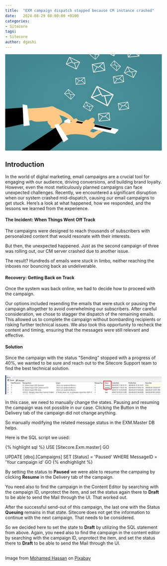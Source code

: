 ```yaml
---
title:  "EXM campaign dispatch stopped because CM instance crashed"
date:   2024-08-29 08:00:00 +0100
categories:
- Sitecore
tags:
- Sitecore
author: dgashi
---
```


![Email Marketing](../files/2024/09/02/email.jpg "Email Marketing")


## Introduction


In the world of digital marketing, email campaigns are a crucial tool for engaging with our audience, driving conversions, and building brand loyalty. 
However, even the most meticulously planned campaigns can face unexpected challenges. Recently, we encountered a significant disruption when our system crashed mid-dispatch, causing our email campaigns to get stuck. Here’s a look at what happened, how we responded, and the lessons we learned from the experience.

#### The Incident: When Things Went Off Track

The campaigns were designed to reach thousands of subscribers with personalized content that would resonate with their interests.

But then, the unexpected happened. Just as the second campaign of three was rolling out, our CM server crashed due to another issue. 

The result? Hundreds of emails were stuck in limbo, neither reaching the inboxes nor bouncing back as undeliverable.


#### Recovery: Getting Back on Track

Once the system was back online, we had to decide how to proceed with the campaign. 

Our options included resending the emails that were stuck or pausing the campaign altogether to avoid overwhelming our subscribers. After careful consideration, we chose to stagger the dispatch of the remaining emails. This allowed us to complete the campaign without bombarding recipients or risking further technical issues. We also took this opportunity to recheck the content and timing, ensuring that the messages were still relevant and effective.

#### Solution

Since the campaign with the status "Sending" stopped with a progress of 40%, we wanted to be sure and reach out to the Sitecore Support team to find the best technical solution. 

![EXM Master](../files/2024/09/02/exm-campaign-status.png "Database snippet")


In this case, we need to manually change the states. Pausing and resuming the campaign was not possible in our case. Clicking the Button in the Delivery tab of the campaign did not change anything.

So manually modifying the related message status in the EXM.Master DB helps.

Here is the SQL script we used:

{% highlight sql %}
USE [Sitecore.Exm.master]
GO

UPDATE [dbo].[Campaigns]
SET [Status] = 'Paused'
WHERE MessageID = 'Your campaign id'
GO
{% endhighlight %}

By setting the status to <b>Paused</b> we were able to resume the campaing by clicking <b>Resume</b> in the Delivery tab of the campaign. 

You need also to find the campaign in the Content Editor by searching with the campaign ID, unprotect the item, and set the status again there to <b>Draft</b> to be able to send the Mail through the UI. That worked out.

After the successful send-out of this campaign, the last one with the Status <b>Queuing</b> remains in that state. Sitecore does not get the information to continue with the next campaign. That needs to be considered.

So we decided here to set the state to <b>Draft</b> by utilizing the SQL statement from above. 
Again, you need also to find the campaign in the content editor by searching with the campaign ID, unprotect the item, and set the status there to <b>Draft</b> to be able to send the Mail through the UI. 


<br>
Image from <a href="https://pixabay.com/de/users/mohamed_hassan-5229782/?utm_source=link-attribution&utm_medium=referral&utm_campaign=image&utm_content=3543958">Mohamed Hassan</a> on <a href="https://pixabay.com/de//?utm_source=link-attribution&utm_medium=referral&utm_campaign=image&utm_content=3543958">Pixabay</a>